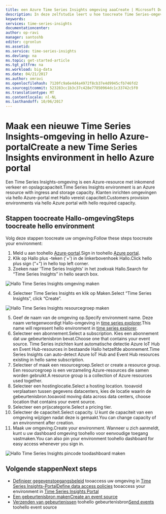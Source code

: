 ```yaml
---
title: een Azure Time Series Insights omgeving aaaCreate | Microsoft Docs
description: In deze zelfstudie leert u hoe toocreate Time Series-omgeving, verbindt u deze tooan gebeurtenisbron en klaar tooanalyze de gebeurtenisgegevens in minuten.
keywords: 
services: time-series-insights
documentationcenter: 
author: op-ravi
manager: santoshb
editor: cgronlun
ms.assetid: 
ms.service: time-series-insights
ms.devlang: na
ms.topic: get-started-article
ms.tgt_pltfrm: na
ms.workload: big-data
ms.date: 04/21/2017
ms.author: omravi
ms.openlocfilehash: 7120fc9a6e4d4a4972f8cb37e4d9945cfb746fd2
ms.sourcegitcommit: 523283cc1b3c37c428e77850964dc1c33742c5f0
ms.translationtype: MT
ms.contentlocale: nl-NL
ms.lasthandoff: 10/06/2017
---
```

# <a name="create-a-new-time-series-insights-environment-in-hello-azure-portal"></a><span data-ttu-id="8712b-103">Maak een nieuwe Time Series Insights-omgeving in hello Azure-portal</span><span class="sxs-lookup"><span data-stu-id="8712b-103">Create a new Time Series Insights environment in hello Azure portal</span></span>

<span data-ttu-id="8712b-104">Een Time Series Insights-omgeving is een Azure-resource met inkomend verkeer en opslagcapaciteit.</span><span class="sxs-lookup"><span data-stu-id="8712b-104">Time Series Insights environment is an Azure resource with ingress and storage capacity.</span></span> <span data-ttu-id="8712b-105">Klanten inrichten omgevingen via hello Azure-portal met Hallo vereist capaciteit.</span><span class="sxs-lookup"><span data-stu-id="8712b-105">Customers provision environments via hello Azure portal with hello required capacity.</span></span>

## <a name="steps-toocreate-hello-environment"></a><span data-ttu-id="8712b-106">Stappen toocreate Hallo-omgeving</span><span class="sxs-lookup"><span data-stu-id="8712b-106">Steps toocreate hello environment</span></span>

<span data-ttu-id="8712b-107">Volg deze stappen toocreate uw omgeving:</span><span class="sxs-lookup"><span data-stu-id="8712b-107">Follow these steps toocreate your environment:</span></span>

1.  <span data-ttu-id="8712b-108">Meld u aan toohello [Azure-portal](https://portal.azure.com).</span><span class="sxs-lookup"><span data-stu-id="8712b-108">Sign in toohello [Azure portal](https://portal.azure.com).</span></span>
2.  <span data-ttu-id="8712b-109">Klik op Hallo plus -teken ('+') in de linkerbovenhoek Hallo.</span><span class="sxs-lookup"><span data-stu-id="8712b-109">Click hello plus sign (“+”) in hello top left corner.</span></span>
3.  <span data-ttu-id="8712b-110">Zoeken naar 'Time Series Insights' in het zoekvak Hallo.</span><span class="sxs-lookup"><span data-stu-id="8712b-110">Search for “Time Series Insights” in hello search box.</span></span>

  ![Hallo Time Series Insights omgeving maken](media/get-started/getstarted-create-environment1.png)

4.  <span data-ttu-id="8712b-112">Selecteer Time Series Insights en klik op Maken.</span><span class="sxs-lookup"><span data-stu-id="8712b-112">Select “Time Series Insights”, click “Create”.</span></span>

  ![Hallo Time Series Insights resourcegroep maken](media/get-started/getstarted-create-environment2.png)

5.  <span data-ttu-id="8712b-114">Geef de naam van de omgeving op.</span><span class="sxs-lookup"><span data-stu-id="8712b-114">Specify environment name.</span></span> <span data-ttu-id="8712b-115">Deze naam vertegenwoordigt Hallo-omgeving in [time series explorer](https://insights.timeseries.azure.com).</span><span class="sxs-lookup"><span data-stu-id="8712b-115">This name will represent hello environment in [time series explorer](https://insights.timeseries.azure.com).</span></span>
6.  <span data-ttu-id="8712b-116">Selecteer een abonnement.</span><span class="sxs-lookup"><span data-stu-id="8712b-116">Select a subscription.</span></span> <span data-ttu-id="8712b-117">Kies een abonnement dat uw gebeurtenisbron bevat.</span><span class="sxs-lookup"><span data-stu-id="8712b-117">Choose one that contains your event source.</span></span> <span data-ttu-id="8712b-118">Time Series inzichten kunt automatische detectie Azure IoT Hub en Event Hub-resources in bestaande Hallo hetzelfde abonnement.</span><span class="sxs-lookup"><span data-stu-id="8712b-118">Time Series Insights can auto-detect Azure IoT Hub and Event Hub resources existing in hello same subscription.</span></span>
7.  <span data-ttu-id="8712b-119">Selecteer of maak een resourcegroep.</span><span class="sxs-lookup"><span data-stu-id="8712b-119">Select or create a resource group.</span></span> <span data-ttu-id="8712b-120">Een resourcegroep is een verzameling Azure-resources die samen worden gebruikt.</span><span class="sxs-lookup"><span data-stu-id="8712b-120">A resource group is a collection of Azure resources used together.</span></span>
8.  <span data-ttu-id="8712b-121">Selecteer een hostinglocatie.</span><span class="sxs-lookup"><span data-stu-id="8712b-121">Select a hosting location.</span></span> <span data-ttu-id="8712b-122">tooavoid verplaatsen tussen gegevens datacenters, kies de locatie waarin de gebeurtenisbron.</span><span class="sxs-lookup"><span data-stu-id="8712b-122">tooavoid moving data across data centers, choose location that contains your event source.</span></span>
9.  <span data-ttu-id="8712b-123">Selecteer een prijscategorie.</span><span class="sxs-lookup"><span data-stu-id="8712b-123">Select a pricing tier.</span></span>
10. <span data-ttu-id="8712b-124">Selecteer de capaciteit.</span><span class="sxs-lookup"><span data-stu-id="8712b-124">Select capacity.</span></span> <span data-ttu-id="8712b-125">U kunt de capaciteit van een omgeving wijzigen nadat deze is gemaakt.</span><span class="sxs-lookup"><span data-stu-id="8712b-125">You can change capacity of an environment after creation.</span></span>
11. <span data-ttu-id="8712b-126">Maak uw omgeving.</span><span class="sxs-lookup"><span data-stu-id="8712b-126">Create your environment.</span></span> <span data-ttu-id="8712b-127">Wanneer u zich aanmeldt, kunt u uw dashboard omgeving toohello voor eenvoudige toegang vastmaken.</span><span class="sxs-lookup"><span data-stu-id="8712b-127">You can also pin your environment toohello dashboard for easy access whenever you sign in.</span></span>

  ![Hallo Time Series Insights pincode toodashboard maken](media/get-started/getstarted-create-environment3.png)

## <a name="next-steps"></a><span data-ttu-id="8712b-129">Volgende stappen</span><span class="sxs-lookup"><span data-stu-id="8712b-129">Next steps</span></span>

* <span data-ttu-id="8712b-130">[Definieer gegevenstoegangsbeleid](time-series-insights-data-access.md) tooaccess uw omgeving in [Time Series Insights-Portal](https://insights.timeseries.azure.com)</span><span class="sxs-lookup"><span data-stu-id="8712b-130">[Define data access policies](time-series-insights-data-access.md) tooaccess your environment in [Time Series Insights Portal](https://insights.timeseries.azure.com)</span></span>
* [<span data-ttu-id="8712b-131">Een gebeurtenisbron maken</span><span class="sxs-lookup"><span data-stu-id="8712b-131">Create an event source</span></span>](time-series-insights-add-event-source.md)
* <span data-ttu-id="8712b-132">[Verzenden van gebeurtenissen](time-series-insights-send-events.md) toohello gebeurtenisbron</span><span class="sxs-lookup"><span data-stu-id="8712b-132">[Send events](time-series-insights-send-events.md) toohello event source</span></span>
